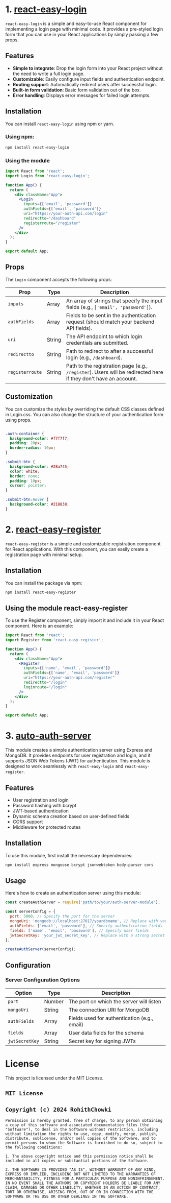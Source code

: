 <h1>1. <u>react-easy-login</u></h1>


`react-easy-login` is a simple and easy-to-use React component for implementing a login page with minimal code. It provides a pre-styled login form that you can use in your React applications by simply passing a few props.

## Features

- **Simple to integrate**: Drop the login form into your React project without the need to write a full login page.
- **Customizable**: Easily configure input fields and authentication endpoint.
- **Routing support**: Automatically redirect users after successful login.
- **Built-in form validation**: Basic form validation out of the box.
- **Error handling**: Displays error messages for failed login attempts.

## Installation

You can install `react-easy-login` using npm or yarn.

### Using npm:
```bash
npm install react-easy-login
```
### Using the module

```jsx
import React from 'react';
import Login from 'react-easy-login';

function App() {
  return (
    <div className="App">
      <Login
        inputs={['email', 'password']}
        authFields={['email', 'password']}
        uri="https://your-auth-api.com/login"
        redirectto="/dashboard"
        registerroute="/register"
      />
    </div>
  );
}

export default App;
```




## Props

The `Login` component accepts the following props:

<table>
  <thead>
    <tr>
      <th>Prop</th>
      <th>Type</th>
      <th>Description</th>
    </tr>
  </thead>
  <tbody>
    <tr>
      <td><code>inputs</code></td>
      <td>Array</td>
      <td>An array of strings that specify the input fields (e.g., <code>['email', 'password']</code>).</td>
    </tr>
    <tr>
      <td><code>authFields</code></td>
      <td>Array</td>
      <td>Fields to be sent in the authentication request (should match your backend API fields).</td>
    </tr>
    <tr>
      <td><code>uri</code></td>
      <td>String</td>
      <td>The API endpoint to which login credentials are submitted.</td>
    </tr>
    <tr>
      <td><code>redirectto</code></td>
      <td>String</td>
      <td>Path to redirect to after a successful login (e.g., <code>/dashboard</code>).</td>
    </tr>
    <tr>
      <td><code>registerroute</code></td>
      <td>String</td>
      <td>Path to the registration page (e.g., <code>/register</code>). Users will be redirected here if they don't have an account.</td>
    </tr>
  </tbody>
</table>

## Customization

You can customize the styles by overriding the default CSS classes defined in Login.css. You can also change the structure of your authentication form using props.

```css

.auth-container {
  background-color: #f7f7f7;
  padding: 20px;
  border-radius: 10px;
}

.submit-btn {
  background-color: #28a745;
  color: white;
  border: none;
  padding: 10px;
  cursor: pointer;
}

.submit-btn:hover {
  background-color: #218838;
}

```


<h1>2. <u>react-easy-register</u></h1>

`react-easy-register` is a simple and customizable registration component for React applications. With this component, you can easily create a registration page with minimal setup.

## Installation

You can install the package via npm:

```bash
npm install react-easy-register
```

## Using the module react-easy-register
To use the Register component, simply import it and include it in your React component. Here is an example:
```jsx
import React from 'react';
import Register from 'react-easy-register';

function App() {
  return (
    <div className="App">
      <Register
        inputs={['name', 'email', 'password']}
        authFields={['name', 'email', 'password']}
        uri="https://your-auth-api.com/register"
        redirectto="/login"
        loginroute="/login"
      />
    </div>
  );
}

export default App;
```

<h1>3. <u>auto-auth-server</u></h1>

This module creates a simple authentication server using Express and MongoDB. It provides endpoints for user registration and login, and it supports JSON Web Tokens (JWT) for authentication. This module is designed to work seamlessly with `react-easy-login` and `react-easy-register`.

## Features

- User registration and login
- Password hashing with bcrypt
- JWT-based authentication
- Dynamic schema creation based on user-defined fields
- CORS support
- Middleware for protected routes

## Installation

To use this module, first install the necessary dependencies:

```bash
npm install express mongoose bcrypt jsonwebtoken body-parser cors
```
## Usage
Here's how to create an authentication server using this module:
```jsx
const createAuthServer = require('path/to/your/auth-server-module');

const serverConfig = {
  port: 5000, // Specify the port for the server
  mongoUri: 'mongodb://localhost:27017/yourdbname', // Replace with your MongoDB URI
  authFields: ['email', 'password'], // Specify authentication fields
  fields: ['name', 'email', 'password'], // Specify user fields
  jwtSecretKey: 'your_jwt_secret_key', // Replace with a strong secret key
};

createAuthServer(serverConfig);
```
<h2>Configuration</h2>
<h3>Server Configuration Options</h3>
<table>
    <thead>
        <tr>
            <th>Option</th>
            <th>Type</th>
            <th>Description</th>
        </tr>
    </thead>
    <tbody>
        <tr>
            <td><code>port</code></td>
            <td>Number</td>
            <td>The port on which the server will listen</td>
        </tr>
        <tr>
            <td><code>mongoUri</code></td>
            <td>String</td>
            <td>The connection URI for MongoDB</td>
        </tr>
        <tr>
            <td><code>authFields</code></td>
            <td>Array</td>
            <td>Fields used for authentication (e.g., email)</td>
        </tr>
        <tr>
            <td><code>fields</code></td>
            <td>Array</td>
            <td>User data fields for the schema</td>
        </tr>
        <tr>
            <td><code>jwtSecretKey</code></td>
            <td>String</td>
            <td>Secret key for signing JWTs</td>
        </tr>
    </tbody>
</table>

# License
This project is licensed under the MIT License. 


## `MIT License`

## `Copyright (c) 2024 RohithChowki`

`Permission is hereby granted, free of charge, to any person obtaining a copy
of this software and associated documentation files (the "Software"), to deal
in the Software without restriction, including without limitation the rights
to use, copy, modify, merge, publish, distribute, sublicense, and/or sell
copies of the Software, and to permit persons to whom the Software is
furnished to do so, subject to the following conditions:`

`1. The above copyright notice and this permission notice shall be included in
   all copies or substantial portions of the Software.`

`2. THE SOFTWARE IS PROVIDED "AS IS", WITHOUT WARRANTY OF ANY KIND, EXPRESS OR
   IMPLIED, INCLUDING BUT NOT LIMITED TO THE WARRANTIES OF MERCHANTABILITY,
   FITNESS FOR A PARTICULAR PURPOSE AND NONINFRINGEMENT. IN NO EVENT SHALL THE
   AUTHORS OR COPYRIGHT HOLDERS BE LIABLE FOR ANY CLAIM, DAMAGES OR OTHER
   LIABILITY, WHETHER IN AN ACTION OF CONTRACT, TORT OR OTHERWISE, ARISING FROM,
   OUT OF OR IN CONNECTION WITH THE SOFTWARE OR THE USE OR OTHER DEALINGS IN THE
   SOFTWARE.`



